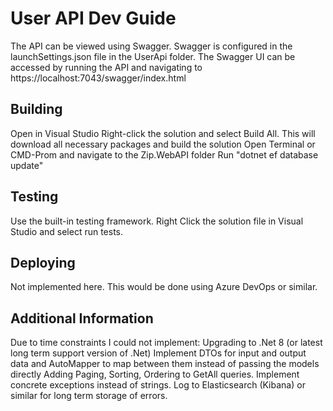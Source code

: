 # User API Dev Guide

The API can be viewed using Swagger. Swagger is configured in the launchSettings.json file in the UserApi folder. The Swagger UI can be accessed by running the API and navigating to https://localhost:7043/swagger/index.html

## Building

Open in Visual Studio
Right-click the solution and select Build All. This will download all necessary packages and build the solution
Open Terminal or CMD-Prom and navigate to the Zip.WebAPI folder
Run "dotnet ef database update"

## Testing

Use the built-in testing framework.
Right Click the solution file in Visual Studio and select run tests.

## Deploying

Not implemented here. This would be done using Azure DevOps or similar.

## Additional Information

Due to time constraints I could not implement:
Upgrading to .Net 8 (or latest long term support version of .Net)
Implement DTOs for input and output data and AutoMapper to map between them instead of passing the models directly
Adding Paging, Sorting, Ordering to GetAll queries.
Implement concrete exceptions instead of strings.
Log to Elasticsearch (Kibana) or similar for long term storage of errors.
